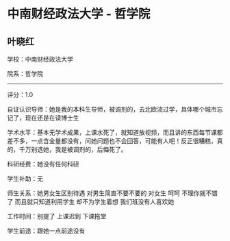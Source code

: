# 中南财经政法大学 - 哲学院

## 叶晓红

学校：中南财经政法大学

院系：哲学院

* * *

评分：1.0

自证认识导师：她是我的本科生导师，被调剂的，去北欧流过学，具体哪个城市忘记了，现在还是在读博士生

学术水平：基本无学术成果，上课水死了，就知道放视频，而且讲的东西每节课都差不多，一点含金量都没有，问她问题也不会回答，可能有人吧！反正很糟糕，真的，千万别选她，我是被调剂的，后悔死了。

科研经费：她没有任何科研

学生补助：无

师生关系：她男女生区别待遇 对男生简直不要不要的 对女生 呵呵 不理你就不错了 而且就只知道利用学生 却不为学生着想 我们班没有人喜欢她

工作时间：别提了 上课迟到 下课拖堂

学生前途：跟她一点前途没有